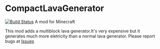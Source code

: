 # CompactLavaGenerator 

[![Build Status](https://cloud.drone.io/api/badges/panda2134/CompactLavaGenerator/status.svg)](https://cloud.drone.io/panda2134/CompactLavaGenerator)
A mod for Minecraft

This mod adds a multiblock lava generator.It's very expensive but it generates 
much more eletricity than a normal lava generator.
Please report bugs at <a href="https://github.com/panda2134/CompactLavaGenerator/issues">Issues</a>
